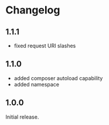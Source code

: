 # Changelog

## 1.1.1

* fixed request URI slashes

## 1.1.0

* added composer autoload capability
* added namespace

## 1.0.0

Initial release.
